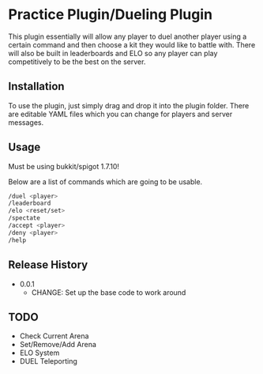 # Practice Plugin/Dueling Plugin
This plugin essentially will allow any player to duel another player using a certain command and then choose a kit they would like to battle with. There will also be built in leaderboards and ELO so any player can play competitively to be the best on the server. 
## Installation
To use the plugin, just simply drag and drop it into the plugin folder. There are editable YAML files which you can change for players and server messages.
## Usage
Must be using bukkit/spigot 1.7.10!

Below are a list of commands which are going to be usable.
```sh
/duel <player>
/leaderboard
/elo <reset/set>
/spectate
/accept <player>
/deny <player>
/help
```
## Release History

* 0.0.1
    * CHANGE: Set up the base code to work around

## TODO
- Check Current Arena
- Set/Remove/Add Arena
- ELO System
- DUEL Teleporting
